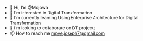 - 👋 Hi, I’m @Mojowa
- 👀 I’m interested in Digital Transformation
- 🌱 I’m currently learning Using Enterprise Architecture for Digital Transformation 
- 💞️ I’m looking to collaborate on DT projects
- 📫 How to reach me mpye.joseph7@gmail.com

<!---
Mojowa/Mojowa is a ✨ special ✨ repository because its `README.md` (this file) appears on your GitHub profile.
You can click the Preview link to take a look at your changes.
--->
